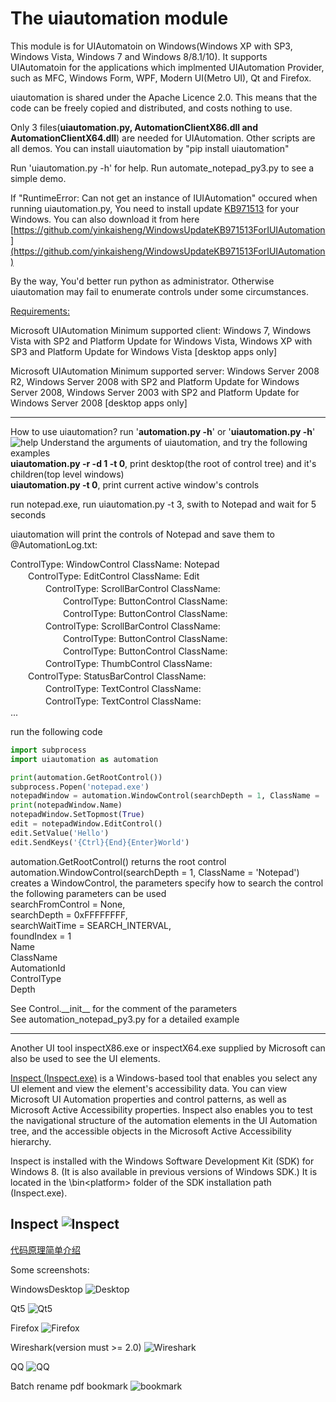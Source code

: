 # The uiautomation module

This module is for UIAutomatoin on Windows(Windows XP with SP3, Windows Vista, Windows 7 and Windows 8/8.1/10).
It supports UIAutomatoin for the applications which implmented UIAutomation Provider, such as MFC, Windows Form, WPF, Modern UI(Metro UI), Qt and Firefox.

uiautomation is shared under the Apache Licence 2.0.
This means that the code can be freely copied and distributed, and costs nothing to use.

Only 3 files(**uiautomation.py, AutomationClientX86.dll and AutomationClientX64.dll**) are needed for UIAutomation. Other scripts are all demos.
You can install uiautomation by "pip install uiautomation"

Run 'uiautomation.py -h' for help.
Run automate_notepad_py3.py to see a simple demo.

If "RuntimeError: Can not get an instance of IUIAutomation" occured when running uiautomation.py,
You need to install update [KB971513](https://support.microsoft.com/en-us/kb/971513) for your Windows.
You can also download it from here [https://github.com/yinkaisheng/WindowsUpdateKB971513ForIUIAutomation](https://github.com/yinkaisheng/WindowsUpdateKB971513ForIUIAutomation)

By the way, You'd better run python as administrator. Otherwise uiautomation may fail to enumerate controls under some circumstances.

[Requirements:](https://msdn.microsoft.com/zh-cn/library/ee671406(v=vs.85).aspx)

Microsoft UIAutomation Minimum supported client:
Windows 7, Windows Vista with SP2 and Platform Update for Windows Vista, Windows XP with SP3 and Platform Update for Windows Vista [desktop apps only]

Microsoft UIAutomation Minimum supported server:
Windows Server 2008 R2, Windows Server 2008 with SP2 and Platform Update for Windows Server 2008, Windows Server 2003 with SP2 and Platform Update for Windows Server 2008 [desktop apps only]

--------------------------------------------------------------------------------
How to use uiautomation?
run '**automation.py -h**' or '**uiautomation.py -h**'
![help](https://github.com/yinkaisheng/Python-UIAutomation-for-Windows/raw/master/uiautomation-h.png)
Understand the arguments of uiautomation, and try the following examples  
**uiautomation.py -r -d 1 -t 0**, print desktop(the root of control tree) and it's children(top level windows)  
**uiautomation.py -t 0**, print current active window's controls  
  
run notepad.exe, run uiautomation.py -t 3, swith to Notepad and wait for 5 seconds  
  
uiautomation will print the controls of Notepad and save them to @AutomationLog.txt:  
  
ControlType: WindowControl    ClassName: Notepad  
　　ControlType: EditControl    ClassName: Edit  
　　　　ControlType: ScrollBarControl    ClassName:  
　　　　　　ControlType: ButtonControl    ClassName:  
　　　　　　ControlType: ButtonControl    ClassName:  
　　　　ControlType: ScrollBarControl    ClassName:  
　　　　　　ControlType: ButtonControl    ClassName:  
　　　　　　ControlType: ButtonControl    ClassName:  
　　　　ControlType: ThumbControl    ClassName:  
　　ControlType: StatusBarControl    ClassName:  
　　　　ControlType: TextControl    ClassName:  
　　　　ControlType: TextControl    ClassName:  
...  

run the following code
```python
import subprocess
import uiautomation as automation

print(automation.GetRootControl())
subprocess.Popen('notepad.exe')
notepadWindow = automation.WindowControl(searchDepth = 1, ClassName = 'Notepad')
print(notepadWindow.Name)
notepadWindow.SetTopmost(True)
edit = notepadWindow.EditControl()
edit.SetValue('Hello')
edit.SendKeys('{Ctrl}{End}{Enter}World')

```
automation.GetRootControl() returns the root control  
automation.WindowControl(searchDepth = 1, ClassName = 'Notepad') creates a WindowControl, the parameters specify how to search the control  
the following parameters can be used  
searchFromControl = None,   
searchDepth = 0xFFFFFFFF,   
searchWaitTime = SEARCH_INTERVAL,   
foundIndex = 1  
Name  
ClassName  
AutomationId  
ControlType  
Depth  

See Control.\_\_init\_\_ for the comment of the parameters  
See automation_notepad_py3.py for a detailed example  

--------------------------------------------------------------------------------
Another UI tool inspectX86.exe or inspectX64.exe supplied by Microsoft can also be used to see the UI elements.

[Inspect (Inspect.exe)](https://msdn.microsoft.com/en-us/library/windows/desktop/dd318521%28v=vs.85%29.aspx) is a Windows-based tool that enables you select any UI element and view the element's accessibility data. You can view Microsoft UI Automation properties and control patterns, as well as Microsoft Active Accessibility properties. Inspect also enables you to test the navigational structure of the automation elements in the UI Automation tree, and the accessible objects in the Microsoft Active Accessibility hierarchy.

Inspect is installed with the Windows Software Development Kit (SDK) for Windows 8. (It is also available in previous versions of Windows SDK.) It is located in the \bin\<platform> folder of the SDK installation path (Inspect.exe).

Inspect
![Inspect](https://i-msdn.sec.s-msft.com/dynimg/IC510569.png)
--------------------------------------------------------------------------------

[代码原理简单介绍](http://www.cnblogs.com/Yinkaisheng/p/3444132.html)

Some screenshots:

WindowsDesktop
![Desktop](https://raw.githubusercontent.com/yinkaisheng/Python-UIAutomation-for-Windows/master/automation_desktop.png)

Qt5
![Qt5](https://raw.githubusercontent.com/yinkaisheng/Python-UIAutomation-for-Windows/master/automation_Qt.png)

Firefox
![Firefox](https://raw.githubusercontent.com/yinkaisheng/Python-UIAutomation-for-Windows/master/automation_firefox.png)

Wireshark(version must >= 2.0)
![Wireshark](https://github.com/yinkaisheng/Python-UIAutomation-for-Windows/raw/master/wireshark_rtp_analyzer.png)

QQ
![QQ](https://raw.githubusercontent.com/yinkaisheng/Python-UIAutomation-for-Windows/master/automation_qq.png)

Batch rename pdf bookmark
![bookmark](https://raw.githubusercontent.com/yinkaisheng/Python-UIAutomation-for-Windows/master/rename_pdf_bookmark.gif)